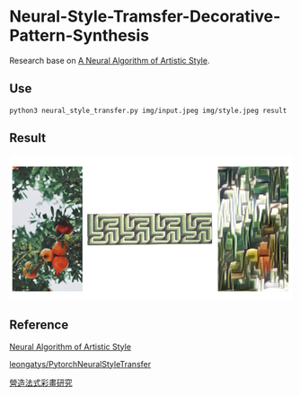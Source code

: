 # Neural-Style-Tramsfer-Decorative-Pattern-Synthesis
Research base on [A Neural Algorithm of Artistic Style](https://arxiv.org/abs/1508.06576).

## Use
```
python3 neural_style_transfer.py img/input.jpeg img/style.jpeg result
```

## Result
![GitHub show](./img/show.PNG)

## Reference
[Neural Algorithm of Artistic Style](https://arxiv.org/abs/1508.06576)

[leongatys/PytorchNeuralStyleTransfer](https://github.com/leongatys/PytorchNeuralStyleTransfer)

[營造法式彩畫研究](https://sanmin.com.tw/product/index/001780172)
